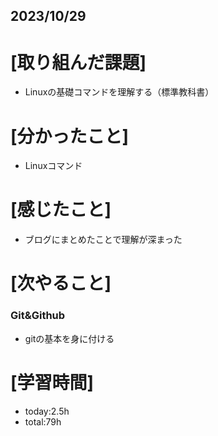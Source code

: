 ## 2023/10/29

# [取り組んだ課題]
- Linuxの基礎コマンドを理解する（標準教科書）
# [分かったこと]
- Linuxコマンド  
# [感じたこと]
- ブログにまとめたことで理解が深まった
# [次やること]
### Git&Github
- gitの基本を身に付ける
# [学習時間]
- today:2.5h  
- total:79h
